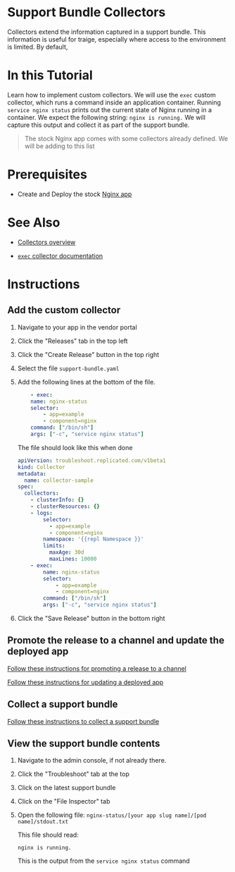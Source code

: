 # Support Bundle Collectors

Collectors extend the information captured in a support bundle. This information is useful for traige, especially where access to the environment is limited. By default,

# In this Tutorial

Learn how to implement custom collectors. We will use the `exec` custom collector, which runs a command inside an application container. Running `service nginx status` prints out the current state of Nginx running in a container. We expect the following string: `nginx is running.` We will capture this output and collect it as part of the support bundle.

> The stock Nginx app comes with some collectors already defined. We will be adding to this list

# Prerequisites

* Create and Deploy the stock [Nginx app](../deploy-basic-app.md)

# See Also

  * [Collectors overview](https://troubleshoot.sh/docs/collect/collectors/)

  * [`exec` collector documentation](https://troubleshoot.sh/docs/collect/exec/)

# Instructions

## Add the custom collector

1. Navigate to your app in the vendor portal

1. Click the "Releases" tab in the top left

1. Click the "Create Release" button in the top right

1. Select the file `support-bundle.yaml`

1. Add the following lines at the bottom of the file.

    ```yaml
        - exec:
        name: nginx-status
        selector:
            - app=example
            - component=nginx
        command: ["/bin/sh"]
        args: ["-c", "service nginx status"]
    ```

    The file should look like this when done

    ```yaml
    apiVersion: troubleshoot.replicated.com/v1beta1
    kind: Collector
    metadata:
      name: collector-sample
    spec:
      collectors:
        - clusterInfo: {}
        - clusterResources: {}
        - logs:
            selector:
              - app=example
              - component=nginx
            namespace: '{{repl Namespace }}'
            limits:
              maxAge: 30d
              maxLines: 10000
        - exec:
            name: nginx-status
            selector:
                - app=example
                - component=nginx
            command: ["/bin/sh"]
            args: ["-c", "service nginx status"]
    ```

1. Click the "Save Release" button in the bottom right

## Promote the release to a channel and update the deployed app

[Follow these instructions for promoting a release to a channel](../deploy-basic-app.md#assign-the-release-to-a-channel)

[Follow these instructions for updating a deployed app](todo)

## Collect a support bundle

[Follow these instructions to collect a support bundle](todo)

## View the support bundle contents

1. Navigate to the admin console, if not already there.

1. Click the "Troubleshoot" tab at the top

1. Click on the latest support bundle

1. Click on the "File Inspector" tab

1. Open the following file: `nginx-status/[your app slug name]/[pod name]/stdout.txt`

    This file should read:

    ```
    nginx is running.
    ```

    This is the output from the `service nginx status` command
